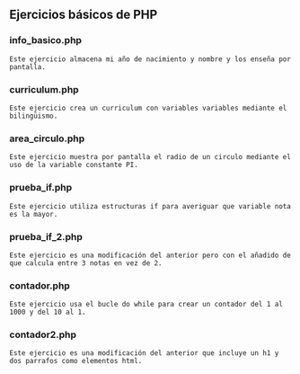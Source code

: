 ## Ejercicios básicos de PHP
### info_basico.php
    Este ejercicio almacena mi año de nacimiento y nombre y los enseña por pantalla.
### curriculum.php
    Este ejercicio crea un curriculum con variables variables mediante el bilingüismo.
### area_circulo.php
    Este ejercicio muestra por pantalla el radio de un circulo mediante el uso de la variable constante PI.
### prueba_if.php
    Este ejercicio utiliza estructuras if para averiguar que variable nota es la mayor.
### prueba_if_2.php
    Este ejercicio es una modificación del anterior pero con el añadido de que calcula entre 3 notas en vez de 2.
### contador.php
    Este ejercicio usa el bucle do while para crear un contador del 1 al 1000 y del 10 al 1.
### contador2.php
    Este ejercicio es una modificación del anterior que incluye un h1 y dos parrafos como elementos html.